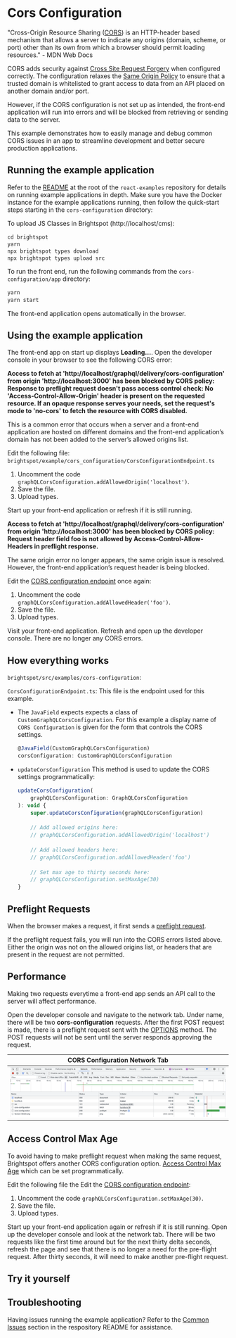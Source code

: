 # Cors Configuration

"Cross-Origin Resource Sharing ([CORS](https://developer.mozilla.org/en-US/docs/Web/HTTP/CORS)) is an HTTP-header based mechanism that allows a server to indicate any origins (domain, scheme, or port) other than its own from which a browser should permit loading resources." - MDN Web Docs

CORS adds security against [Cross Site Request Forgery](https://owasp.org/www-community/attacks/csrf) when configured correctly. The configuration relaxes the [Same Origin Policy](https://developer.mozilla.org/en-US/docs/Web/Security/Same-origin_policy) to ensure that a trusted domain is whitelisted to grant access to data from an API placed on another domain and/or port.

However, if the CORS configuration is not set up as intended, the front-end application will run into errors and will be blocked from retrieving or sending data to the server.

This example demonstrates how to easily manage and debug common CORS issues in an app to streamline development and better secure production applications.

## Running the example application

Refer to the [README](/README.md) at the root of the `react-examples` repository for details on running example applications in depth. Make sure you have the Docker instance for the example applications running, then follow the quick-start steps starting in the `cors-configuration` directory:

To upload JS Classes in Brightspot (http://localhost/cms):

```
cd brightspot
yarn
npx brightspot types download
npx brightspot types upload src
```

To run the front end, run the following commands from the `cors-configuration/app` directory:

```sh
yarn
yarn start
```

The front-end application opens automatically in the browser.

## Using the example application

The front-end app on start up displays **Loading...**. Open the developer console in your browser to see the following CORS error:

**Access to fetch at 'http://localhost/graphql/delivery/cors-configuration' from origin 'http://localhost:3000' has been blocked by CORS policy: Response to preflight request doesn't pass access control check: No 'Access-Control-Allow-Origin' header is present on the requested resource. If an opaque response serves your needs, set the request's mode to 'no-cors' to fetch the resource with CORS disabled.**

This is a common error that occurs when a server and a front-end application are hosted on different domains and the front-end application’s domain has not been added to the server’s allowed origins list.

Edit the following file:
`brightspot/example/cors_configuration/CorsConfigurationEndpoint.ts`

1. Uncomment the code `graphQLCorsConfiguration.addAllowedOrigin('localhost')`.
2. Save the file.
3. Upload types.

Start up your front-end application or refresh if it is still running.

**Access to fetch at 'http://localhost/graphql/delivery/cors-configuration' from origin 'http://localhost:3000' has been blocked by CORS policy: Request header field foo is not allowed by Access-Control-Allow-Headers in preflight response.**

The same origin error no longer appears, the same origin issue is resolved. However, the front-end application’s request header is being blocked.

Edit the [CORS configuration endpoint](brightspot/src/brightspot/example/cors_configuration/CorsConfigurationEndpoint.ts) once again:

1. Uncomment the code `graphQLCorsConfiguration.addAllowedHeader('foo')`.
2. Save the file.
3. Upload types.

Visit your front-end application. Refresh and open up the developer console. There are no longer any CORS errors.

## How everything works

`brightspot/src/examples/cors-configuration`:

`CorsConfigurationEndpoint.ts`: This file is the endpoint used for this example.

- The `JavaField` expects expects a class of `CustomGraphQLCorsConfiguration`. For this example a display name of `CORS Configuration` is given for the form that controls the CORS settings.

  ```js
  @JavaField(CustomGraphQLCorsConfiguration)
  corsConfiguration: CustomGraphQLCorsConfiguration
  ```

- `updateCorsConfiguration` This method is used to update the CORS settings programmatically:

  ```js
  updateCorsConfiguration(
      graphQLCorsConfiguration: GraphQLCorsConfiguration
  ): void {
      super.updateCorsConfiguration(graphQLCorsConfiguration)

      // Add allowed origins here:
      // graphQLCorsConfiguration.addAllowedOrigin('localhost')

      // Add allowed headers here:
      // graphQLCorsConfiguration.addAllowedHeader('foo')

      // Set max age to thirty seconds here:
      // graphQLCorsConfiguration.setMaxAge(30)
  }
  ```

## Preflight Requests

When the browser makes a request, it first sends a [preflight request](https://developer.mozilla.org/en-US/docs/Glossary/Preflight_request).

If the preflight request fails, you will run into the CORS errors listed above. Either the origin was not on the allowed origins list, or headers that are present in the request are not permitted.

## Performance

Making two requests everytime a front-end app sends an API call to the server will affect performance.

Open the developer console and navigate to the network tab. Under name, there will be two **cors-configuration** requests. After the first POST request is made, there is a preflight request sent with the [OPTIONS](https://developer.mozilla.org/en-US/docs/Web/HTTP/Methods/OPTIONS#preflighted_requests_in_cors) method. The POST requests will not be sent until the server responds approving the request.

| CORS Configuration Network Tab                                      |
| ------------------------------------------------------------------- |
| <img alt="pre-flight-requests" src="images/pre-flight-request.png"> |

## Access Control Max Age

To avoid having to make preflight request when making the same request, Brightspot offers another CORS configuration option. [Access Control Max Age]('https://developer.mozilla.org/en-US/docs/Web/HTTP/Headers/Access-Control-Max-Age') which can be set programmatically.

Edit the following file the Edit the [CORS configuration endpoint](brightspot/src/brightspot/example/cors_configuration/CorsConfigurationEndpoint.ts):

1. Uncomment the code `graphQLCorsConfiguration.setMaxAge(30)`.
2. Save the file.
3. Upload types.

Start up your front-end application again or refresh if it is still running. Open up the developer console and look at the network tab. There will be two requests like the first time around but for the next thirty delta seconds, refresh the page and see that there is no longer a need for the pre-flight request. After thirty seconds, it will need to make another pre-flight request.

## Try it yourself

## Troubleshooting

Having issues running the example application? Refer to the [Common Issues](/README.md) section in the respository README for assistance.
